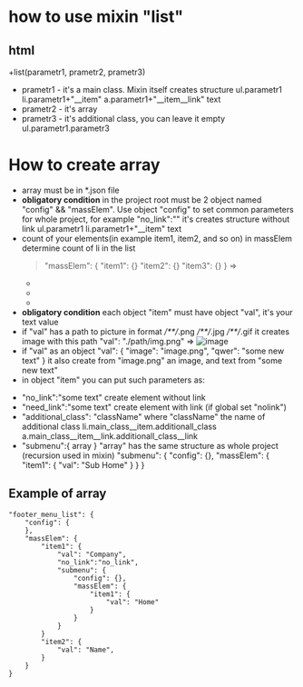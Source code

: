 # how to use mixin "list"

## html
+list(parametr1, prametr2, prametr3)
* prametr1 - it's a main class. Mixin itself creates structure
	ul.parametr1
		li.parametr1+"__item"
			a.parametr1+"__item__link"
				text
* prametr2 - it's array
* prametr3 - it's additional class, you can leave it empty
	ul.parametr1.parametr3

# How to create array
* array must be in *.json file
* __obligatory condition__ in the project root must be 2 object named "config" && "massElem". Use object "config" to set common parameters for whole project, for example "no_link":"" it's creates structure without link
	ul.parametr1
		li.parametr1+"__item"
			text
* count of your elements(in example item1, item2,  and so on) in massElem determine count of  li in the list
	> "massElem": {
		"item1": {}
		"item2": {}
		"item3": {}
	}
	=>
	<ul>
		<li></li>
		<li></li>
		<li></li>
	</ul>
* __obligatory condition__ each object "item" must have object "val", it's your text value
* if "val" has a path to picture in format */**/*.png */**/*.jpg */**/*.gif it creates image with this path
	"val": "./path/img.png" => <img src="./path/img.png" alt="image" />
* if "val" as an object 
	"val": {
		"image": "image.png",
		"qwer": "some new text"
	}
	it also create from "image.png" an image, and text from "some new text"
* in object "item" you can put such parameters as:
- "no_link":"some text" create element without link
- "need_link":"some text" create element with link (if global set "nolink")
- "additional_class": "className" where "className" the name of additional class 
	li.main_class__item.additionall_class
		a.main_class__item__link.additionall_class__link
- "submenu":{ array } "array" has the same structure as whole project (recursion used in mixin)
	"submenu": {
		"config": {},
		"massElem": {
			"item1": {
				"val": "Sub Home"
			}
		}
	}

## Example of array
	"footer_menu_list":	{
		"config": {
		}, 
		"massElem": {
			"item1": {
				"val": "Company",
				"no_link":"no_link",
				"submenu": {
					"config": {},
					"massElem": {
						"item1": {
							"val": "Home"
						}
					}
				}
			}
			"item2": {
				"val": "Name",
			}
		}
	}
